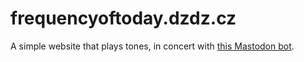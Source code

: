 # frequencyoftoday.dzdz.cz

A simple website that plays tones, in concert with [this Mastodon bot](https://github.com/cdzombak/frequencyoftoday-bot).
